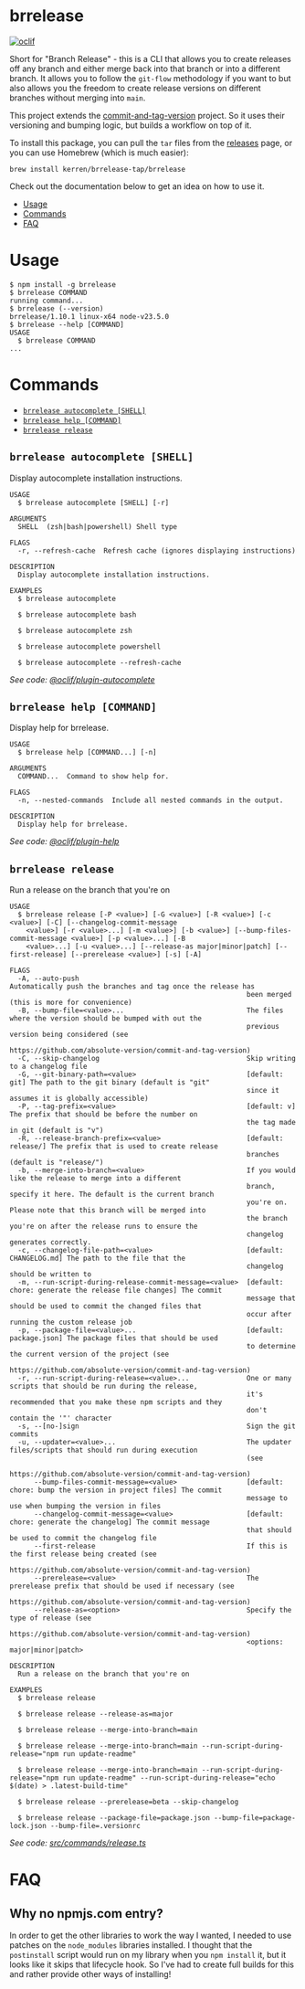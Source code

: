 brrelease
=================

[![oclif](https://img.shields.io/badge/cli-oclif-brightgreen.svg)](https://oclif.io)

Short for "Branch Release" - this is a CLI that allows you to create releases 
off any branch and either merge back into that branch or into a different 
branch. It allows you to follow the `git-flow` methodology if you want to but 
also allows you the freedom to create release versions on different branches 
without merging into `main`.

This project extends the [commit-and-tag-version](https://github.com/absolute-version/commit-and-tag-version)
project. So it uses their versioning and bumping logic, but builds a workflow
on top of it.

To install this package, you can pull the `tar` files from the 
[releases](https://github.com/kerren/brrelease/releases) page, or you can use
Homebrew (which is much easier):
```shell
brew install kerren/brrelease-tap/brrelease
```

Check out the documentation below to get an idea on how to use it.


<!-- toc -->
* [Usage](#usage)
* [Commands](#commands)
* [FAQ](#faq)
<!-- tocstop -->
# Usage
<!-- usage -->
```sh-session
$ npm install -g brrelease
$ brrelease COMMAND
running command...
$ brrelease (--version)
brrelease/1.10.1 linux-x64 node-v23.5.0
$ brrelease --help [COMMAND]
USAGE
  $ brrelease COMMAND
...
```
<!-- usagestop -->
# Commands
<!-- commands -->
* [`brrelease autocomplete [SHELL]`](#brrelease-autocomplete-shell)
* [`brrelease help [COMMAND]`](#brrelease-help-command)
* [`brrelease release`](#brrelease-release)

## `brrelease autocomplete [SHELL]`

Display autocomplete installation instructions.

```
USAGE
  $ brrelease autocomplete [SHELL] [-r]

ARGUMENTS
  SHELL  (zsh|bash|powershell) Shell type

FLAGS
  -r, --refresh-cache  Refresh cache (ignores displaying instructions)

DESCRIPTION
  Display autocomplete installation instructions.

EXAMPLES
  $ brrelease autocomplete

  $ brrelease autocomplete bash

  $ brrelease autocomplete zsh

  $ brrelease autocomplete powershell

  $ brrelease autocomplete --refresh-cache
```

_See code: [@oclif/plugin-autocomplete](https://github.com/oclif/plugin-autocomplete/blob/v3.2.15/src/commands/autocomplete/index.ts)_

## `brrelease help [COMMAND]`

Display help for brrelease.

```
USAGE
  $ brrelease help [COMMAND...] [-n]

ARGUMENTS
  COMMAND...  Command to show help for.

FLAGS
  -n, --nested-commands  Include all nested commands in the output.

DESCRIPTION
  Display help for brrelease.
```

_See code: [@oclif/plugin-help](https://github.com/oclif/plugin-help/blob/v6.2.20/src/commands/help.ts)_

## `brrelease release`

Run a release on the branch that you're on

```
USAGE
  $ brrelease release [-P <value>] [-G <value>] [-R <value>] [-c <value>] [-C] [--changelog-commit-message
    <value>] [-r <value>...] [-m <value>] [-b <value>] [--bump-files-commit-message <value>] [-p <value>...] [-B
    <value>...] [-u <value>...] [--release-as major|minor|patch] [--first-release] [--prerelease <value>] [-s] [-A]

FLAGS
  -A, --auto-push                                         Automatically push the branches and tag once the release has
                                                          been merged (this is more for convenience)
  -B, --bump-file=<value>...                              The files where the version should be bumped with out the
                                                          previous version being considered (see
                                                          https://github.com/absolute-version/commit-and-tag-version)
  -C, --skip-changelog                                    Skip writing to a changelog file
  -G, --git-binary-path=<value>                           [default: git] The path to the git binary (default is "git"
                                                          since it assumes it is globally accessible)
  -P, --tag-prefix=<value>                                [default: v] The prefix that should be before the number on
                                                          the tag made in git (default is "v")
  -R, --release-branch-prefix=<value>                     [default: release/] The prefix that is used to create release
                                                          branches (default is "release/")
  -b, --merge-into-branch=<value>                         If you would like the release to merge into a different
                                                          branch, specify it here. The default is the current branch
                                                          you're on. Please note that this branch will be merged into
                                                          the branch you're on after the release runs to ensure the
                                                          changelog generates correctly.
  -c, --changelog-file-path=<value>                       [default: CHANGELOG.md] The path to the file that the
                                                          changelog should be written to
  -m, --run-script-during-release-commit-message=<value>  [default: chore: generate the release file changes] The commit
                                                          message that should be used to commit the changed files that
                                                          occur after running the custom release job
  -p, --package-file=<value>...                           [default: package.json] The package files that should be used
                                                          to determine the current version of the project (see
                                                          https://github.com/absolute-version/commit-and-tag-version)
  -r, --run-script-during-release=<value>...              One or many scripts that should be run during the release,
                                                          it's recommended that you make these npm scripts and they
                                                          don't contain the '"' character
  -s, --[no-]sign                                         Sign the git commits
  -u, --updater=<value>...                                The updater files/scripts that should run during execution
                                                          (see
                                                          https://github.com/absolute-version/commit-and-tag-version)
      --bump-files-commit-message=<value>                 [default: chore: bump the version in project files] The commit
                                                          message to use when bumping the version in files
      --changelog-commit-message=<value>                  [default: chore: generate the changelog] The commit message
                                                          that should be used to commit the changelog file
      --first-release                                     If this is the first release being created (see
                                                          https://github.com/absolute-version/commit-and-tag-version)
      --prerelease=<value>                                The prerelease prefix that should be used if necessary (see
                                                          https://github.com/absolute-version/commit-and-tag-version)
      --release-as=<option>                               Specify the type of release (see
                                                          https://github.com/absolute-version/commit-and-tag-version)
                                                          <options: major|minor|patch>

DESCRIPTION
  Run a release on the branch that you're on

EXAMPLES
  $ brrelease release

  $ brrelease release --release-as=major

  $ brrelease release --merge-into-branch=main

  $ brrelease release --merge-into-branch=main --run-script-during-release="npm run update-readme"

  $ brrelease release --merge-into-branch=main --run-script-during-release="npm run update-readme" --run-script-during-release="echo $(date) > .latest-build-time"

  $ brrelease release --prerelease=beta --skip-changelog

  $ brrelease release --package-file=package.json --bump-file=package-lock.json --bump-file=.versionrc
```

_See code: [src/commands/release.ts](https://github.com/kerren/brrelease/blob/v1.10.1/src/commands/release.ts)_
<!-- commandsstop -->


# FAQ

## Why no npmjs.com entry?

In order to get the other libraries to work the way I wanted, I needed to use 
patches on the `node_modules` libraries installed. I thought that the 
`postinstall` script would run on my library when you `npm install` it, but it
looks like it skips that lifecycle hook. So I've had to create full builds for
this and rather provide other ways of installing!
